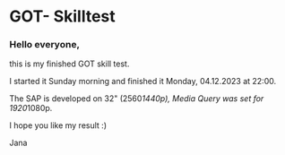 # GOT- Skilltest

### Hello everyone,

this is my finished GOT skill test.

I started it Sunday morning and finished it Monday, 04.12.2023 at 22:00.

The SAP is developed on 32" (2560*1440p), Media Query was set for 1920*1080p.

I hope you like my result :)

Jana


 

